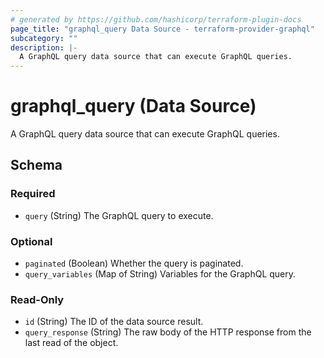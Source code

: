 ```yaml
---
# generated by https://github.com/hashicorp/terraform-plugin-docs
page_title: "graphql_query Data Source - terraform-provider-graphql"
subcategory: ""
description: |-
  A GraphQL query data source that can execute GraphQL queries.
---
```


# graphql_query (Data Source)

A GraphQL query data source that can execute GraphQL queries.



<!-- schema generated by tfplugindocs -->
## Schema

### Required

- `query` (String) The GraphQL query to execute.

### Optional

- `paginated` (Boolean) Whether the query is paginated.
- `query_variables` (Map of String) Variables for the GraphQL query.

### Read-Only

- `id` (String) The ID of the data source result.
- `query_response` (String) The raw body of the HTTP response from the last read of the object.
